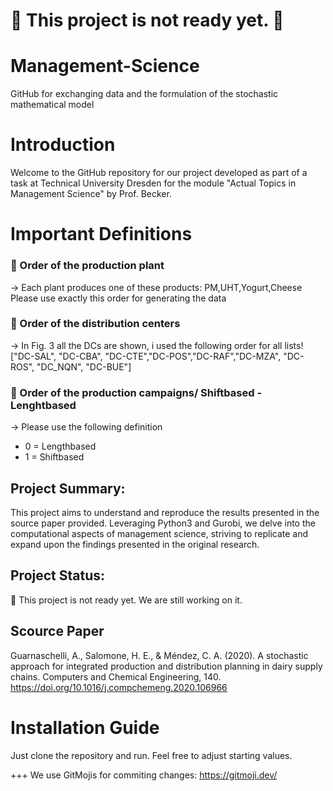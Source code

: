 # :construction: This project is not ready yet. :construction:


# Management-Science
GitHub for exchanging data and the formulation of the stochastic mathematical model 

# Introduction

Welcome to the GitHub repository for our project developed as part of a task at Technical University Dresden for the module "Actual Topics in Management Science" by Prof. Becker.

# Important Definitions 

### :goal_net: Order of the production plant 
-> Each plant produces one of these products: PM,UHT,Yogurt,Cheese
Please use exactly this order for generating the data

### :goal_net: Order of the distribution centers 
-> In Fig. 3 all the DCs are shown, i used the following order for all lists! 
["DC-SAL", "DC-CBA", "DC-CTE","DC-POS","DC-RAF","DC-MZA", "DC-ROS", "DC_NQN", "DC-BUE"]

### :goal_net: Order of the production campaigns/ Shiftbased - Lenghtbased
-> Please use the following definition 
- 0 = Lengthbased
- 1 = Shiftbased

## Project Summary:

This project aims to understand and reproduce the results presented in the source paper provided. Leveraging Python3 and Gurobi, we delve into the computational aspects of management science, striving to replicate and expand upon the findings presented in the original research.

## Project Status:
:construction: This project is not ready yet. We are still working on it.

## Scource Paper
Guarnaschelli, A., Salomone, H. E., & Méndez, C. A. (2020). A stochastic approach for integrated production and distribution planning in dairy supply chains. Computers and Chemical Engineering, 140. https://doi.org/10.1016/j.compchemeng.2020.106966

# Installation Guide
Just clone the repository and run.
Feel free to adjust starting values.

+++ 
We use GitMojis for commiting changes: https://gitmoji.dev/ 
